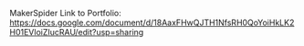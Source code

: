 MakerSpider
Link to Portfolio: https://docs.google.com/document/d/18AaxFHwQJTH1NfsRH0QoYoiHkLK2H01EVloiZIucRAU/edit?usp=sharing

